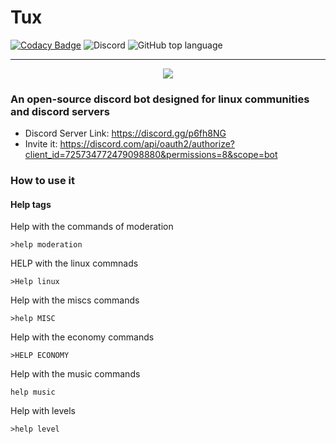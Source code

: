 # Tux
[![Codacy Badge](https://app.codacy.com/project/badge/Grade/165a8f7d24c44167a24234da95427062)](https://www.codacy.com/manual/Abb1x/Tux?utm_source=github.com&amp;utm_medium=referral&amp;utm_content=Abb1x/Tux&amp;utm_campaign=Badge_Grade) ![Discord](https://img.shields.io/discord/711643709095018527) ![GitHub top language](https://img.shields.io/github/languages/top/Abb1x/Tux)

---


<center><img src="https://cdn.discordapp.com/attachments/724424681762979922/738152809626730556/tux2.png"></img></center>

###  An open-source discord bot designed for linux communities and discord servers
- Discord Server Link: https://discord.gg/p6fh8NG
- Invite it: https://discord.com/api/oauth2/authorize?client_id=725734772479098880&permissions=8&scope=bot 

### How to use it

#### Help tags

Help with the commands of moderation
```
>help moderation
```
HELP with the linux commnads
```
>Help linux
``` 
Help with the miscs commands
```
>help MISC
```
Help with the economy commands
```
>HELP ECONOMY 
``` 
Help with the music commands
```
help music  
```
Help with levels
```
>help level
```
